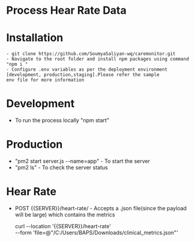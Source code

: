 # Process Hear Rate Data

# Installation
    - git clone https://github.com/SoumyaSaliyan-wq/caremonitor.git
    - Navigate to the root folder and install npm packages using command  "npm i "
    - Configure .env variables as per the deployment environment [development, production,staging].Please refer the sample 
    env file for more information

# Development
- To run the process locally "npm start"

# Production
- "pm2 start server.js --name=app" - To start the server 
- "pm2 ls" - To check the server status

# Hear Rate 
- POST {{SERVER}}/heart-rate/ - Accepts a .json file(since the payload will be large) which contains the metrics

    curl --location '{{SERVER}}/heart-rate' \
    --form 'file=@"/C:/Users/BAPS/Downloads/clinical_metrics.json"'
 